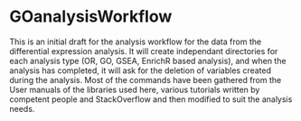 # GOanalysisWorkflow
This is an initial draft for the analysis workflow for the data from the differential expression analysis. It will create independant directories for each analysis type (OR, GO, GSEA, EnrichR based analysis), and when the analysis has completed, it will ask for the deletion of variables created during the analysis. 
Most of the commands have been gathered from the User manuals of the libraries used here, various tutorials written by competent people and StackOverflow and then modified to suit the analysis needs. 
